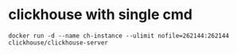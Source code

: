 # clickhouse with single cmd

```
docker run -d --name ch-instance --ulimit nofile=262144:262144 clickhouse/clickhouse-server
```
